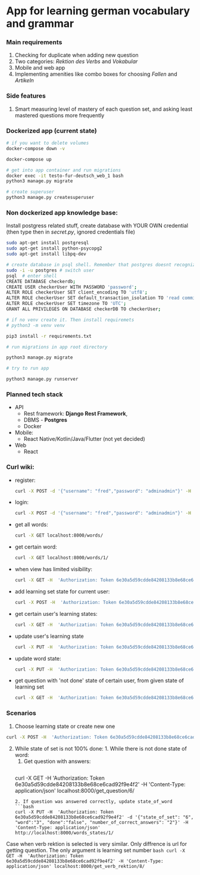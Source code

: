 # App for learning german vocabulary and grammar

### Main requirements

1. Checking for duplicate when adding new question
2. Two categories: *Rektion des Verbs* and *Vokabular*
3. Mobile and web app
4. Implementing amenities like combo boxes for choosing *Fallen* and *Artikeln*

### Side features

1. Smart measuring level of mastery of each question set, and asking least mastered questions more frequently



### Dockerized app (current state)

```bash
# if you want to delete volumes
docker-compose down -v

docker-compose up

# get into app container and run migrations
docker exec -it testo-fur-deutsch_web_1 bash
python3 manage.py migrate

# create superuser
python3 manage.py createsuperuser
```



### Non dockerized app knowledge base:

Install postgress related stuff, create database with YOUR OWN credential (then type then in *secret.py*, ignored credentials file)

```bash
sudo apt-get install postgresql
sudo apt-get install python-psycopg2
sudo apt-get install libpq-dev

# create database in psql shell. Remember that postgres doesnt recognize case
sudo -i -u postgres # switch user
psql  # enter shell
CREATE DATABASE checkerdb;
CREATE USER checkerUser WITH PASSWORD 'password';
ALTER ROLE checkerUser SET client_encoding TO 'utf8';
ALTER ROLE checkerUser SET default_transaction_isolation TO 'read committed';
ALTER ROLE checkerUser SET timezone TO 'UTC';
GRANT ALL PRIVILEGES ON DATABASE checkerDB TO checkerUser;

# if no venv create it. Then install requiremets
# python3 -m venv venv

pip3 install -r requirements.txt

# run migrations in app root directory

python3 manage.py migrate

# try to run app

python3 manage.py runserver
```

### Planned tech stack

- API
  - Rest framework:  **Django Rest Framework**,
  - DBMS - **Postgres**
  - Docker
- Mobile:
  - React Native/Kotlin/Java/Flutter (not yet decided)
- Web
  - React

### Curl wiki:
- register: 

  ```bash
  curl -X POST -d '{"username": "fred","password": "adminadmin"}' -H 'Content-Type: application/json'  localhost:8000/auth/users/
  ```

  

- login: 

  ```bash
  curl -X POST -d '{"username": "fred","password": "adminadmin"}' -H 'Content-Type: application/json' localhost:8000/api/auth/token/login/
  ```

  

- get all words: 

  ```bash
  curl -X GET localhost:8000/words/
  ```

  

- get certain word: 

  ```bash
  curl -X GET localhost:8000/words/1/
  ```

  

- when view has limited visibility:

  ```bash
  curl -X GET -H  'Authorization: Token 6e30a5d59cdde84208133b8e68ce6cad92f9e4f2' localhost:8000/words/1/
  ```

  

- add learning set state for current user: 

  ```bash
  curl -X POST -H  'Authorization: Token 6e30a5d59cdde84208133b8e68ce6cad92f9e4f2' -d '{"learning_set": "2", "number_of_obligaory_rounds":"20"}' -H 'Content-Type: application/json' localhost:8000/user_learning_states/
  ```

  

- get certain user's learning states: 

  ```bash
  curl -X GET -H  'Authorization: Token 6e30a5d59cdde84208133b8e68ce6cad92f9e4f2' -H 'Content-Type: application/json' localhost:8000/user_learning_states/
  ```

- update user's learning state

  ```bash
  curl -X PUT -H  'Authorization: Token 6e30a5d59cdde84208133b8e68ce6cad92f9e4f2' -d '{"id": "8", "number_of_obligaory_rounds":"2", "learning_set": "2", "percent_done": "10", "corectness_rate": "9"}' -H 'Content-Type: application/json' localhost:8000/user_learning_states/ -v
  ```

- update word state:

  ```bash
  curl -X PUT -H  'Authorization: Token 6e30a5d59cdde84208133b8e68ce6cad92f9e4f2' -d '{"state_of_set": "6", "word":"3", "done":"false", "number_of_correct_answers": "2"}' -H 'Content-Type: application/json' http://localhost:8000/words_states/1/
  ```

- get question with 'not done' state of certain user, from given state of learning set
  ```bash
  curl -X GET -H  'Authorization: Token 6e30a5d59cdde84208133b8e68ce6cad92f9e4f2' -H 'Content-Type: application/json' localhost:8000/get_question/6/
  ```
  

### Scenarios

  1. Choose learning state or create new one

  ```bash
  curl -X POST -H  'Authorization: Token 6e30a5d59cdde84208133b8e68ce6cad92f9e4f2' -d '{"learning_set": "2", "number_of_obligaory_rounds":"20"}' -H 'Content-Type: application/json' localhost:8000/user_learning_states/
  ```
  
  2. While state of set is not 100% done:
    1. While there is not done state of word:
      1. Get question with answers:
         ```bash
        curl -X GET -H  'Authorization: Token 6e30a5d59cdde84208133b8e68ce6cad92f9e4f2' -H 'Content-Type: application/json' localhost:8000/get_question/6/
        ```
      2. If question was answered correctly, update state_of_word
        ```bash
        curl -X PUT -H  'Authorization: Token 6e30a5d59cdde84208133b8e68ce6cad92f9e4f2' -d '{"state_of_set": "6", "word":"3", "done":"false", "number_of_correct_answers": "2"}' -H 'Content-Type: application/json' http://localhost:8000/words_states/1/
        ```
    
   Case when verb rektion is selected is very similar. Only diffrence is url for getting question. The only argument is learning set number
    ```bash
    curl -X GET -H  'Authorization: Token 6e30a5d59cdde84208133b8e68ce6cad92f9e4f2' -H 'Content-Type: application/json' localhost:8000/get_verb_rektion/8/
    ```